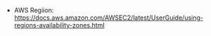 * AWS Regiion: https://docs.aws.amazon.com/AWSEC2/latest/UserGuide/using-regions-availability-zones.html
